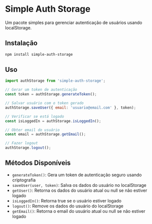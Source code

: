 # Simple Auth Storage

Um pacote simples para gerenciar autenticação de usuários usando localStorage.

## Instalação

```bash
npm install simple-auth-storage
```

## Uso

```javascript
import authStorage from 'simple-auth-storage';

// Gerar um token de autenticação
const token = authStorage.generateToken();

// Salvar usuário com o token gerado
authStorage.saveUser({ email: 'usuario@email.com' }, token);

// Verificar se está logado
const isLoggedIn = authStorage.isLoggedIn();

// Obter email do usuário
const email = authStorage.getEmail();

// Fazer logout
authStorage.logout();
```

## Métodos Disponíveis

- `generateToken()`: Gera um token de autenticação seguro usando criptografia
- `saveUser(user, token)`: Salva os dados do usuário no localStorage
- `getUser()`: Retorna os dados do usuário atual ou null se não estiver logado
- `isLoggedIn()`: Retorna true se o usuário estiver logado
- `logout()`: Remove os dados do usuário do localStorage
- `getEmail()`: Retorna o email do usuário atual ou null se não estiver logado

